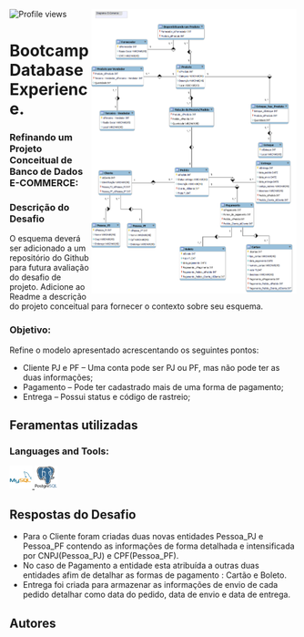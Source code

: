 <img align="right" height="500em" 
src="https://github.com/fernandodatagrind/bootcamp_database_experience_dio/blob/main/Banco%20de%20Dados%20SQL/desafio-ecommerce/diagrama_ecomerce.png"/>


<p align="left"> <img src="https://komarev.com/ghpvc/?username=desafio-ecommerce&color=yellow" alt="Profile views" /> </p>

# Bootcamp Database Experience.


### Refinando um Projeto Conceitual de Banco de Dados E-COMMERCE:

### Descrição do Desafio
O esquema deverá ser adicionado a um repositório do Github para futura avaliação do desafio de projeto. Adicione ao Readme a descrição do projeto conceitual para fornecer o contexto sobre seu esquema.

### Objetivo:
Refine o modelo apresentado acrescentando os seguintes pontos:

- Cliente PJ e PF – Uma conta pode ser PJ ou PF, mas não pode ter as duas informações;
- Pagamento – Pode ter cadastrado mais de uma forma de pagamento;
- Entrega – Possui status e código de rastreio;



## Feramentas utilizadas
 
<h3 align="left">Languages and Tools:</h3>
<p align="left"> <a href="https://www.mysql.com/" target="_blank" rel="noreferrer"> <img src="https://raw.githubusercontent.com/devicons/devicon/master/icons/mysql/mysql-original-wordmark.svg" alt="mysql" width="40" height="40"/> </a> <a href="https://www.postgresql.org" target="_blank" rel="noreferrer"> <img src="https://raw.githubusercontent.com/devicons/devicon/master/icons/postgresql/postgresql-original-wordmark.svg" alt="postgresql" width="40" height="40"/> </a> </p>



## Respostas do Desafio

- Para o Cliente foram criadas duas novas entidades Pessoa_PJ e Pessoa_PF contendo as informações de forma detalhada e intensificada por CNPJ(Pessoa_PJ) e CPF(Pessoa_PF).
- No caso de Pagamento a entidade esta atribuída a outras duas entidades afim de detalhar as formas de pagamento : Cartão e Boleto.
- Entrega foi criada para armazenar as informações de envio de cada pedido detalhar como data do pedido, data de envio e data de entrega.


## Autores
